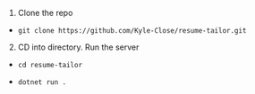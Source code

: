 1. Clone the repo

- ``git clone https://github.com/Kyle-Close/resume-tailor.git``

2. CD into directory. Run the server

- ``cd resume-tailor``

- ``dotnet run .``
